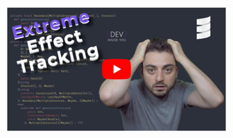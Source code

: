 [![Watch on YouTube](resources/thumbnail_youtube.jpg)](https://www.youtube.com/playlist?list=PLJGDHERh23x9L0_xSHLar4qNyAt-cYvtZ "Watch on YouTube")
